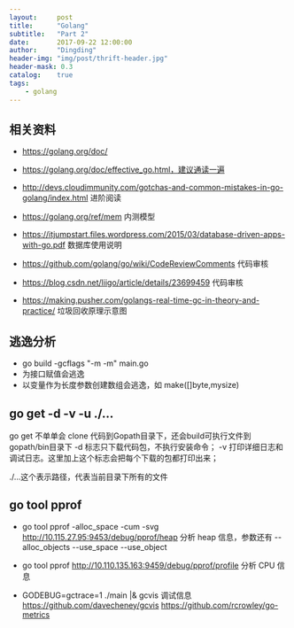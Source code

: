 ```yaml
---
layout:     post
title:      "Golang"
subtitle:   "Part 2"
date:       2017-09-22 12:00:00
author:     "Dingding"
header-img: "img/post/thrift-header.jpg"
header-mask: 0.3
catalog:    true
tags:
	- golang
---
```


## 相关资料
* https://golang.org/doc/
* https://golang.org/doc/effective_go.html，建议通读一遍
* http://devs.cloudimmunity.com/gotchas-and-common-mistakes-in-go-golang/index.html 进阶阅读
* https://golang.org/ref/mem 内测模型
* https://itjumpstart.files.wordpress.com/2015/03/database-driven-apps-with-go.pdf 数据库使用说明
* https://github.com/golang/go/wiki/CodeReviewComments 代码审核
* https://blog.csdn.net/liigo/article/details/23699459 代码审核

* https://making.pusher.com/golangs-real-time-gc-in-theory-and-practice/ 垃圾回收原理示意图


## 逃逸分析
* go build -gcflags "-m -m" main.go
* 为接口赋值会逃逸
* 以变量作为长度参数创建数组会逃逸，如 make([]byte,mysize)

## go get -d -v -u ./...
go get 不单单会 clone 代码到Gopath目录下，还会build可执行文件到gopath/bin目录下
-d 标志只下载代码包，不执行安装命令；
-v 打印详细日志和调试日志。这里加上这个标志会把每个下载的包都打印出来；

./...这个表示路径，代表当前目录下所有的文件

## go tool pprof
* go tool pprof -alloc_space -cum -svg http://10.115.27.95:9453/debug/pprof/heap
分析 heap 信息，参数还有 --alloc_objects  --use_space  --use_object
* go tool pprof http://10.110.135.163:9459/debug/pprof/profile
分析 CPU 信息

* GODEBUG=gctrace=1 ./main |& gcvis
调试信息
https://github.com/davecheney/gcvis
https://github.com/rcrowley/go-metrics
